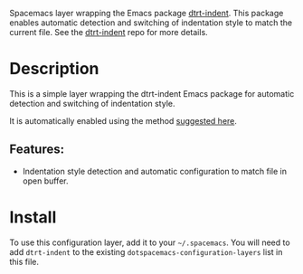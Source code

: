 Spacemacs layer wrapping the Emacs package
[dtrt-indent](https://github.com/jscheid/dtrt-indent). This package
enables automatic detection and switching of indentation style to match
the current file. See the
[dtrt-indent](https://github.com/jscheid/dtrt-indent) repo for more
details.

# Description

This is a simple layer wrapping the dtrt-indent Emacs package for
automatic detection and switching of indentation style.

It is automatically enabled using the method [suggested
here](https://github.com/syl20bnr/spacemacs/issues/3203#issuecomment-264175032).

## Features:

-   Indentation style detection and automatic configuration to match
    file in open buffer.

# Install

To use this configuration layer, add it to your `~/.spacemacs`. You will
need to add `dtrt-indent` to the existing
`dotspacemacs-configuration-layers` list in this file.
